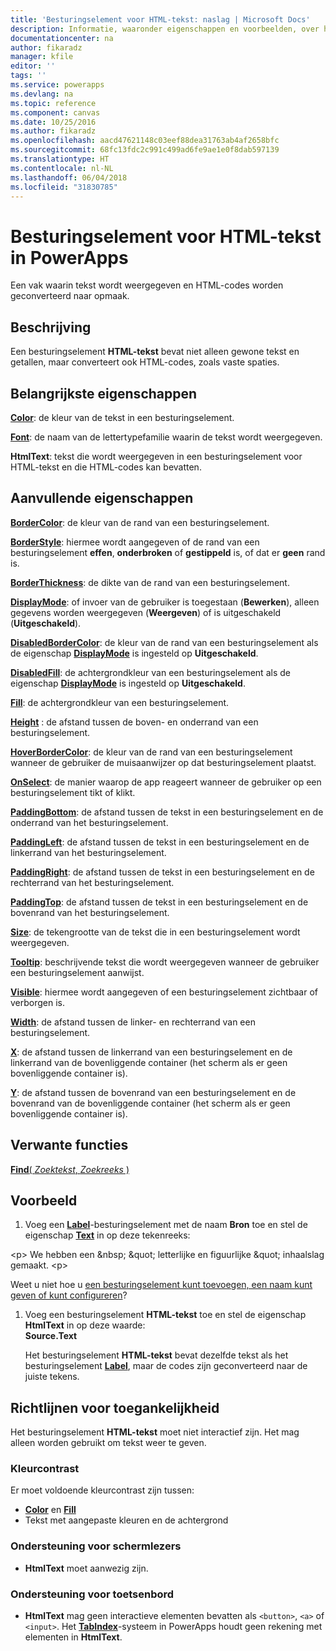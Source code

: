 ```yaml
---
title: 'Besturingselement voor HTML-tekst: naslag | Microsoft Docs'
description: Informatie, waaronder eigenschappen en voorbeelden, over het besturingselement HTML-tekst
documentationcenter: na
author: fikaradz
manager: kfile
editor: ''
tags: ''
ms.service: powerapps
ms.devlang: na
ms.topic: reference
ms.component: canvas
ms.date: 10/25/2016
ms.author: fikaradz
ms.openlocfilehash: aacd47621148c03eef88dea31763ab4af2658bfc
ms.sourcegitcommit: 68fc13fdc2c991c499ad6fe9ae1e0f8dab597139
ms.translationtype: HT
ms.contentlocale: nl-NL
ms.lasthandoff: 06/04/2018
ms.locfileid: "31830785"
---
```

# <a name="html-text-control-in-powerapps"></a>Besturingselement voor HTML-tekst in PowerApps
Een vak waarin tekst wordt weergegeven en HTML-codes worden geconverteerd naar opmaak.

## <a name="description"></a>Beschrijving
Een besturingselement **HTML-tekst** bevat niet alleen gewone tekst en getallen, maar converteert ook HTML-codes, zoals vaste spaties.

## <a name="key-properties"></a>Belangrijkste eigenschappen
**[Color](properties-color-border.md)**: de kleur van de tekst in een besturingselement.

**[Font](properties-text.md)**: de naam van de lettertypefamilie waarin de tekst wordt weergegeven.

**HtmlText**: tekst die wordt weergegeven in een besturingselement voor HTML-tekst en die HTML-codes kan bevatten.

## <a name="additional-properties"></a>Aanvullende eigenschappen
**[BorderColor](properties-color-border.md)**: de kleur van de rand van een besturingselement.

**[BorderStyle](properties-color-border.md)**: hiermee wordt aangegeven of de rand van een besturingselement **effen**, **onderbroken** of **gestippeld** is, of dat er **geen** rand is.

**[BorderThickness](properties-color-border.md)**: de dikte van de rand van een besturingselement.

**[DisplayMode](properties-core.md)**: of invoer van de gebruiker is toegestaan (**Bewerken**), alleen gegevens worden weergegeven (**Weergeven**) of is uitgeschakeld (**Uitgeschakeld**).

**[DisabledBorderColor](properties-color-border.md)**: de kleur van de rand van een besturingselement als de eigenschap **[DisplayMode](properties-core.md)** is ingesteld op **Uitgeschakeld**.

**[DisabledFill](properties-color-border.md)**: de achtergrondkleur van een besturingselement als de eigenschap **[DisplayMode](properties-core.md)** is ingesteld op **Uitgeschakeld**.

**[Fill](properties-color-border.md)**: de achtergrondkleur van een besturingselement.

**[Height](properties-size-location.md)** : de afstand tussen de boven- en onderrand van een besturingselement.

**[HoverBorderColor](properties-color-border.md)**: de kleur van de rand van een besturingselement wanneer de gebruiker de muisaanwijzer op dat besturingselement plaatst.

**[OnSelect](properties-core.md)**: de manier waarop de app reageert wanneer de gebruiker op een besturingselement tikt of klikt.

**[PaddingBottom](properties-size-location.md)**: de afstand tussen de tekst in een besturingselement en de onderrand van het besturingselement.

**[PaddingLeft](properties-size-location.md)**: de afstand tussen de tekst in een besturingselement en de linkerrand van het besturingselement.

**[PaddingRight](properties-size-location.md)**: de afstand tussen de tekst in een besturingselement en de rechterrand van het besturingselement.

**[PaddingTop](properties-size-location.md)**: de afstand tussen de tekst in een besturingselement en de bovenrand van het besturingselement.

**[Size](properties-text.md)**: de tekengrootte van de tekst die in een besturingselement wordt weergegeven.

**[Tooltip](properties-core.md)**: beschrijvende tekst die wordt weergegeven wanneer de gebruiker een besturingselement aanwijst.

**[Visible](properties-core.md)**: hiermee wordt aangegeven of een besturingselement zichtbaar of verborgen is.

**[Width](properties-size-location.md)**: de afstand tussen de linker- en rechterrand van een besturingselement.

**[X](properties-size-location.md)**: de afstand tussen de linkerrand van een besturingselement en de linkerrand van de bovenliggende container (het scherm als er geen bovenliggende container is).

**[Y](properties-size-location.md)**: de afstand tussen de bovenrand van een besturingselement en de bovenrand van de bovenliggende container (het scherm als er geen bovenliggende container is).

## <a name="related-functions"></a>Verwante functies
[**Find**( *Zoektekst*, *Zoekreeks* )](../functions/function-find.md)

## <a name="example"></a>Voorbeeld
1. Voeg een **[Label](control-text-box.md)**-besturingselement met de naam **Bron** toe en stel de eigenschap **[Text](properties-core.md)** in op deze tekenreeks:

\<p> We hebben een \&nbsp; \&quot; letterlijke en figuurlijke \&quot; inhaalslag gemaakt. \<p>

Weet u niet hoe u [een besturingselement kunt toevoegen, een naam kunt geven of kunt configureren](../add-configure-controls.md)?

1. Voeg een besturingselement **HTML-tekst** toe en stel de eigenschap **HtmlText** in op deze waarde:<br>
   **Source.Text**
   
     Het besturingselement **HTML-tekst** bevat dezelfde tekst als het besturingselement **[Label](control-text-box.md)**, maar de codes zijn geconverteerd naar de juiste tekens.


## <a name="accessibility-guidelines"></a>Richtlijnen voor toegankelijkheid
Het besturingselement **HTML-tekst** moet niet interactief zijn. Het mag alleen worden gebruikt om tekst weer te geven.

### <a name="color-contrast"></a>Kleurcontrast
Er moet voldoende kleurcontrast zijn tussen:
* **[Color](properties-color-border.md)** en **[Fill](properties-color-border.md)**
* Tekst met aangepaste kleuren en de achtergrond

### <a name="screen-reader-support"></a>Ondersteuning voor schermlezers
* **HtmlText** moet aanwezig zijn.

### <a name="keyboard-support"></a>Ondersteuning voor toetsenbord
* **HtmlText** mag geen interactieve elementen bevatten als `<button>`, `<a>` of `<input>`. Het **[TabIndex](properties-accessibility.md)**-systeem in PowerApps houdt geen rekening met elementen in **HtmlText**.
